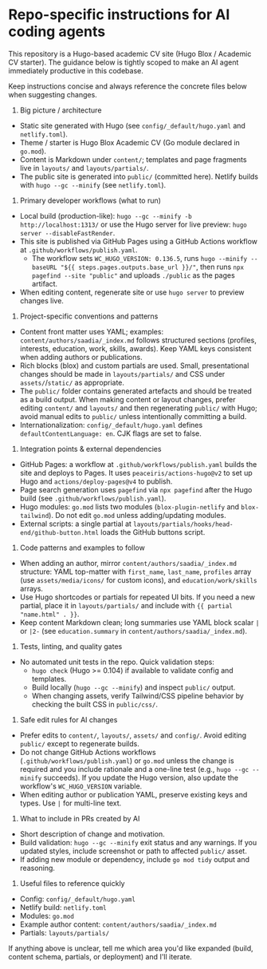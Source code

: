 <!-- .github/copilot-instructions.md -->
# Repo-specific instructions for AI coding agents

This repository is a Hugo-based academic CV site (Hugo Blox / Academic CV starter). The guidance below is tightly scoped to make an AI agent immediately productive in this codebase.

Keep instructions concise and always reference the concrete files below when suggesting changes.

1) Big picture / architecture

- Static site generated with Hugo (see `config/_default/hugo.yaml` and `netlify.toml`).
- Theme / starter is Hugo Blox Academic CV (Go module declared in `go.mod`).
- Content is Markdown under `content/`; templates and page fragments live in `layouts/` and `layouts/partials/`.
- The public site is generated into `public/` (committed here). Netlify builds with `hugo --gc --minify` (see `netlify.toml`).

1) Primary developer workflows (what to run)

- Local build (production-like): `hugo --gc --minify -b http://localhost:1313/` or use the Hugo server for live preview: `hugo server --disableFastRender`.
- This site is published via GitHub Pages using a GitHub Actions workflow at `.github/workflows/publish.yaml`.
  - The workflow sets `WC_HUGO_VERSION: 0.136.5`, runs `hugo --minify --baseURL "${{ steps.pages.outputs.base_url }}/"`, then runs `npx pagefind --site "public"` and uploads `./public` as the pages artifact.
- When editing content, regenerate site or use `hugo server` to preview changes live.

1) Project-specific conventions and patterns

- Content front matter uses YAML; examples: `content/authors/saadia/_index.md` follows structured sections (profiles, interests, education, work, skills, awards). Keep YAML keys consistent when adding authors or publications.
- Rich blocks (blox) and custom partials are used. Small, presentational changes should be made in `layouts/partials/` and CSS under `assets/`/`static/` as appropriate.
- The `public/` folder contains generated artefacts and should be treated as a build output. When making content or layout changes, prefer editing `content/` and `layouts/` and then regenerating `public/` with Hugo; avoid manual edits to `public/` unless intentionally committing a build.
- Internationalization: `config/_default/hugo.yaml` defines `defaultContentLanguage: en`. CJK flags are set to false.

1) Integration points & external dependencies

- GitHub Pages: a workflow at `.github/workflows/publish.yaml` builds the site and deploys to Pages. It uses `peaceiris/actions-hugo@v2` to set up Hugo and `actions/deploy-pages@v4` to publish.
- Page search generation uses `pagefind` via `npx pagefind` after the Hugo build (see `.github/workflows/publish.yaml`).
- Hugo modules: `go.mod` lists two modules (`blox-plugin-netlify` and `blox-tailwind`). Do not edit `go.mod` unless adding/updating modules.
- External scripts: a single partial at `layouts/partials/hooks/head-end/github-button.html` loads the GitHub buttons script.

1) Code patterns and examples to follow

- When adding an author, mirror `content/authors/saadia/_index.md` structure: YAML top-matter with `first_name`, `last_name`, `profiles` array (use `assets/media/icons/` for custom icons), and `education/work/skills` arrays.
- Use Hugo shortcodes or partials for repeated UI bits. If you need a new partial, place it in `layouts/partials/` and include with `{{ partial "name.html" . }}`.
- Keep content Markdown clean; long summaries use YAML block scalar `|` or `|2-` (see `education.summary` in `content/authors/saadia/_index.md`).

1) Tests, linting, and quality gates

- No automated unit tests in the repo. Quick validation steps:
  - `hugo check` (Hugo >= 0.104) if available to validate config and templates.
  - Build locally (`hugo --gc --minify`) and inspect `public/` output.
  - When changing assets, verify Tailwind/CSS pipeline behavior by checking the built CSS in `public/css/`.

1) Safe edit rules for AI changes

- Prefer edits to `content/`, `layouts/`, `assets/` and `config/`. Avoid editing `public/` except to regenerate builds.
- Do not change GitHub Actions workflows (`.github/workflows/publish.yaml`) or `go.mod` unless the change is required and you include rationale and a one-line test (e.g., `hugo --gc --minify` succeeds). If you update the Hugo version, also update the workflow's `WC_HUGO_VERSION` variable.
- When editing author or publication YAML, preserve existing keys and types. Use `|` for multi-line text.

1) What to include in PRs created by AI

- Short description of change and motivation.
- Build validation: `hugo --gc --minify` exit status and any warnings. If you updated styles, include screenshot or path to affected `public/` asset.
- If adding new module or dependency, include `go mod tidy` output and reasoning.

1) Useful files to reference quickly

- Config: `config/_default/hugo.yaml`
- Netlify build: `netlify.toml`
- Modules: `go.mod`
- Example author content: `content/authors/saadia/_index.md`
- Partials: `layouts/partials/`

If anything above is unclear, tell me which area you'd like expanded (build, content schema, partials, or deployment) and I'll iterate.
